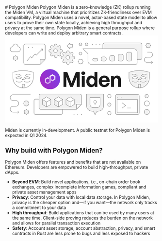 <div class="flex-figure" markdown="1">
<div class="flex-figure-left" markdown="1">
# Polygon Miden
Polygon Miden is a zero-knowledge (ZK) rollup running the Miden VM, a virtual machine that prioritizes ZK-friendliness over EVM compatibility. Polygon Miden uses a novel, actor-based state model to allow users to prove their own state locally, achieving high throughput and privacy at the same time. Polygon Miden is a general purpose rollup where developers can write and deploy arbitrary smart contracts.
</div>
<div class="flex-figure-right">
<img src="../img/miden/miden.svg" class="figure figure-right" alt="" />
</div>
</div>

Miden is currently in-development. A public testnet for Polygon Miden is expected in Q1 2024.

## Why build with Polygon Miden?
Polygon Miden offers features and benefits that are not available on Ethereum. Developers are empowered to build high-throughput, private dApps.

- **Beyond EVM**: Build novel applications, i.e.,  on-chain order book exchanges, complex incomplete information games, compliant and private asset management apps
- **Privacy**: Control your data with local data storage. In Polygon Miden, privacy is the cheaper option and—if you want—the network only tracks a commitment to your data
- **High throughput**: Build applications that can be used by many users at the same time. Client-side proving reduces the burden on the network and allows for parallel transaction execution
- **Safety**: Account asset storage, account abstraction, privacy, and smart contracts in Rust are less prone to bugs and less exposed to hackers
